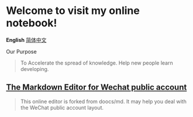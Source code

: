 # Welcome to visit my online notebook!

**English** [简体中文](https://amazingkenneth.github.io/docs/translations/zh-cn.html)

Our Purpose
> To Accelerate the spread of knowledge. Help new people learn developing.

## [The Markdown Editor for Wechat public account](https://amazingkenneth.github.io/md)
> This online editor is forked from doocs/md. It may help you deal with the WeChat public account layout.

